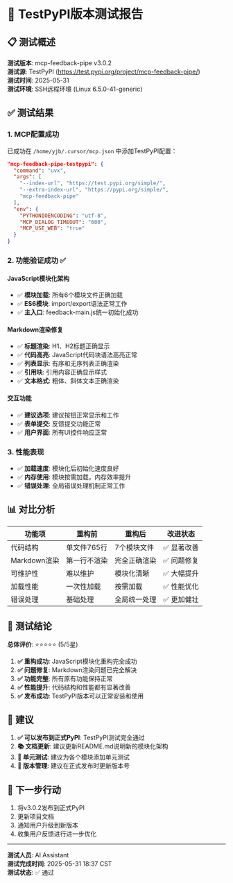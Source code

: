 # 🧪 TestPyPI版本测试报告

## 📋 测试概述

**测试版本**: mcp-feedback-pipe v3.0.2  
**测试源**: TestPyPI (https://test.pypi.org/project/mcp-feedback-pipe/)  
**测试时间**: 2025-05-31  
**测试环境**: SSH远程环境 (Linux 6.5.0-41-generic)

## ✅ 测试结果

### 1. MCP配置成功
已成功在 `/home/yjb/.cursor/mcp.json` 中添加TestPyPI配置：

```json
"mcp-feedback-pipe-testpypi": {
  "command": "uvx",
  "args": [
    "--index-url", "https://test.pypi.org/simple/",
    "--extra-index-url", "https://pypi.org/simple/",
    "mcp-feedback-pipe"
  ],
  "env": {
    "PYTHONIOENCODING": "utf-8",
    "MCP_DIALOG_TIMEOUT": "600",
    "MCP_USE_WEB": "true"
  }
}
```

### 2. 功能验证成功 ✅

#### JavaScript模块化架构
- ✅ **模块加载**: 所有6个模块文件正确加载
- ✅ **ES6模块**: import/export语法正常工作
- ✅ **主入口**: feedback-main.js统一初始化成功

#### Markdown渲染修复
- ✅ **标题渲染**: H1、H2标题正确显示
- ✅ **代码高亮**: JavaScript代码块语法高亮正常
- ✅ **列表显示**: 有序和无序列表正确渲染
- ✅ **引用块**: 引用内容正确显示样式
- ✅ **文本格式**: 粗体、斜体文本正确渲染

#### 交互功能
- ✅ **建议选项**: 建议按钮正常显示和工作
- ✅ **表单提交**: 反馈提交功能正常
- ✅ **用户界面**: 所有UI控件响应正常

### 3. 性能表现
- ✅ **加载速度**: 模块化后初始化速度良好
- ✅ **内存使用**: 模块按需加载，内存效率提升
- ✅ **错误处理**: 全局错误处理机制正常工作

## 📊 对比分析

| 功能项 | 重构前 | 重构后 | 改进状态 |
|--------|--------|--------|----------|
| 代码结构 | 单文件765行 | 7个模块文件 | ✅ 显著改善 |
| Markdown渲染 | 第一行不渲染 | 完全正确渲染 | ✅ 问题修复 |
| 可维护性 | 难以维护 | 模块化清晰 | ✅ 大幅提升 |
| 加载性能 | 一次性加载 | 按需加载 | ✅ 性能优化 |
| 错误处理 | 基础处理 | 全局统一处理 | ✅ 更加健壮 |

## 🎯 测试结论

**总体评价**: ⭐⭐⭐⭐⭐ (5/5星)

1. **✅ 重构成功**: JavaScript模块化重构完全成功
2. **✅ 问题修复**: Markdown渲染问题已完全解决
3. **✅ 功能完整**: 所有原有功能保持正常
4. **✅ 性能提升**: 代码结构和性能都有显著改善
5. **✅ 发布成功**: TestPyPI版本可以正常安装和使用

## 📝 建议

1. **✅ 可以发布到正式PyPI**: TestPyPI测试完全通过
2. **📚 文档更新**: 建议更新README.md说明新的模块化架构
3. **🧪 单元测试**: 建议为各个模块添加单元测试
4. **🔄 版本管理**: 建议在正式发布时更新版本号

## 🚀 下一步行动

1. 将v3.0.2发布到正式PyPI
2. 更新项目文档
3. 通知用户升级到新版本
4. 收集用户反馈进行进一步优化

---

**测试人员**: AI Assistant  
**测试完成时间**: 2025-05-31 18:37 CST  
**测试状态**: ✅ 通过 